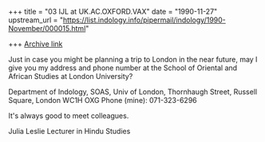 +++
title = "03 IJL at UK.AC.OXFORD.VAX"
date = "1990-11-27"
upstream_url = "https://list.indology.info/pipermail/indology/1990-November/000015.html"

+++
[Archive link](https://list.indology.info/pipermail/indology/1990-November/000015.html)



Just in case you might be planning a trip to London in the near future,
may I give you my address and phone number at the School of Oriental
and African Studies at London University?

Department of Indology, SOAS, Univ of London, Thornhaugh Street,
Russell Square, London WC1H OXG
 Phone (mine): 071-323-6296

It's always good to meet colleagues.

Julia Leslie
Lecturer in Hindu Studies




